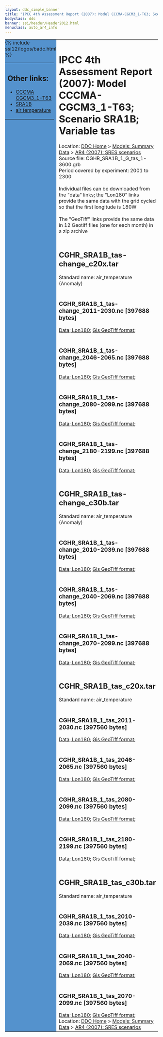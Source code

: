 ```yaml
---
layout: ddc_simple_banner
title: "IPCC 4th Assessment Report (2007): Model CCCMA-CGCM3_1-T63; Scenario SRA1B; Variable tas"
bodyclass: ddc
banner: ssi/header/Header2012.html
menuclass: auto_ar4_info
---
```



<table width="100%" border="0" cellspacing="0" cellpadding="0" style="border-collapse: collapse;">
<tr style="margin:0;padding:0;border:0;">
<td style="margin:0;padding:0;border:0;height:1pt;width:150pt;background:#5492CD;" valign="top" >

<div id="lh-col2" class="auto_ar4_info">
<table class="menumain" bgcolor="#5492CD" cellspacing="0" width="100%" border="0">
<tr><td>
<h2> Other links:</h2>
<ul>
<li><a href="/auto/ar4/model-CCCMA-CGCM3_1-T63.html">CCCMA<br/>CGCM3_1-T63</a></li>
<li><a href="/auto/ar4/scenario-SRA1B.html">SRA1B</a></li>
<li><a href="/auto/ar4/var-air_temperature.html">air temperature</a></li>
</ul>
</td></tr>
{% include ssi12/logos/badc.html %}
</table>
</div>
</td>
<td><h1>IPCC 4th Assessment Report (2007): Model CCCMA-CGCM3_1-T63; Scenario SRA1B; Variable tas</h1>

<!-- Breadcrumb1 -->
<div id="breadcrumb1" align="left">
Location: <a href="/index.html">DDC Home</a> > <a href="/sim/gcm_clim/">Models: Summary Data</a>
> <a href="/sim/gcm_clim/SRES_AR4/index.html">AR4 (2007): SRES scenarios</a>
</div>
<!-- End of Breadcrumb1 -->Source file: CGHR_SRA1B_1_G_tas_1-3600.grb
<br/>
Period covered by experiment: 2001 to 2300<br/>
<br/>Individual files can be downloaded from the "data" links; the "Lon180" links provide the same data
         with the grid cycled so that the first longitude is 180W<br/>
<br/>The "GeoTiff" links provide the same data in 12 Geotiff files (one for each month)
          in a zip archive<br/>
<br/><h2>CGHR_SRA1B_tas-change_c20x.tar</h2>
Standard name: air_temperature (Anomaly)<br>
<br/><h3>CGHR_SRA1B_1_tas-change_2011-2030.nc [397688 bytes]</h3>
<a href="/cgi-bin/downl/ar4_nc/tas/CGHR_SRA1B_1_tas-change_2011-2030.nc">Data; </a><a href="/cgi-bin/downl/ar4_nc/tas/CGHR_SRA1B_1_tas-change_2011-2030.cyto180.nc"> Lon180</a>; <a href="/cgi-bin/downl/ar4_tif/tas/CGHR_SRA1B_1_tas-change_2011-2030.zip">Gis GeoTiff format; </a><br/>
<br/><h3>CGHR_SRA1B_1_tas-change_2046-2065.nc [397688 bytes]</h3>
<a href="/cgi-bin/downl/ar4_nc/tas/CGHR_SRA1B_1_tas-change_2046-2065.nc">Data; </a><a href="/cgi-bin/downl/ar4_nc/tas/CGHR_SRA1B_1_tas-change_2046-2065.cyto180.nc"> Lon180</a>; <a href="/cgi-bin/downl/ar4_tif/tas/CGHR_SRA1B_1_tas-change_2046-2065.zip">Gis GeoTiff format; </a><br/>
<br/><h3>CGHR_SRA1B_1_tas-change_2080-2099.nc [397688 bytes]</h3>
<a href="/cgi-bin/downl/ar4_nc/tas/CGHR_SRA1B_1_tas-change_2080-2099.nc">Data; </a><a href="/cgi-bin/downl/ar4_nc/tas/CGHR_SRA1B_1_tas-change_2080-2099.cyto180.nc"> Lon180</a>; <a href="/cgi-bin/downl/ar4_tif/tas/CGHR_SRA1B_1_tas-change_2080-2099.zip">Gis GeoTiff format; </a><br/>
<br/><h3>CGHR_SRA1B_1_tas-change_2180-2199.nc [397688 bytes]</h3>
<a href="/cgi-bin/downl/ar4_nc/tas/CGHR_SRA1B_1_tas-change_2180-2199.nc">Data; </a><a href="/cgi-bin/downl/ar4_nc/tas/CGHR_SRA1B_1_tas-change_2180-2199.cyto180.nc"> Lon180</a>; <a href="/cgi-bin/downl/ar4_tif/tas/CGHR_SRA1B_1_tas-change_2180-2199.zip">Gis GeoTiff format; </a><br/>
<br/><h2>CGHR_SRA1B_tas-change_c30b.tar</h2>
Standard name: air_temperature (Anomaly)<br>
<br/><h3>CGHR_SRA1B_1_tas-change_2010-2039.nc [397688 bytes]</h3>
<a href="/cgi-bin/downl/ar4_nc/tas/CGHR_SRA1B_1_tas-change_2010-2039.nc">Data; </a><a href="/cgi-bin/downl/ar4_nc/tas/CGHR_SRA1B_1_tas-change_2010-2039.cyto180.nc"> Lon180</a>; <a href="/cgi-bin/downl/ar4_tif/tas/CGHR_SRA1B_1_tas-change_2010-2039.zip">Gis GeoTiff format; </a><br/>
<br/><h3>CGHR_SRA1B_1_tas-change_2040-2069.nc [397688 bytes]</h3>
<a href="/cgi-bin/downl/ar4_nc/tas/CGHR_SRA1B_1_tas-change_2040-2069.nc">Data; </a><a href="/cgi-bin/downl/ar4_nc/tas/CGHR_SRA1B_1_tas-change_2040-2069.cyto180.nc"> Lon180</a>; <a href="/cgi-bin/downl/ar4_tif/tas/CGHR_SRA1B_1_tas-change_2040-2069.zip">Gis GeoTiff format; </a><br/>
<br/><h3>CGHR_SRA1B_1_tas-change_2070-2099.nc [397688 bytes]</h3>
<a href="/cgi-bin/downl/ar4_nc/tas/CGHR_SRA1B_1_tas-change_2070-2099.nc">Data; </a><a href="/cgi-bin/downl/ar4_nc/tas/CGHR_SRA1B_1_tas-change_2070-2099.cyto180.nc"> Lon180</a>; <a href="/cgi-bin/downl/ar4_tif/tas/CGHR_SRA1B_1_tas-change_2070-2099.zip">Gis GeoTiff format; </a><br/>
<br/><h2>CGHR_SRA1B_tas_c20x.tar</h2>
Standard name: air_temperature<br>
<br/><h3>CGHR_SRA1B_1_tas_2011-2030.nc [397560 bytes]</h3>
<a href="/cgi-bin/downl/ar4_nc/tas/CGHR_SRA1B_1_tas_2011-2030.nc">Data; </a><a href="/cgi-bin/downl/ar4_nc/tas/CGHR_SRA1B_1_tas_2011-2030.cyto180.nc"> Lon180</a>; <a href="/cgi-bin/downl/ar4_tif/tas/CGHR_SRA1B_1_tas_2011-2030.zip">Gis GeoTiff format; </a><br/>
<br/><h3>CGHR_SRA1B_1_tas_2046-2065.nc [397560 bytes]</h3>
<a href="/cgi-bin/downl/ar4_nc/tas/CGHR_SRA1B_1_tas_2046-2065.nc">Data; </a><a href="/cgi-bin/downl/ar4_nc/tas/CGHR_SRA1B_1_tas_2046-2065.cyto180.nc"> Lon180</a>; <a href="/cgi-bin/downl/ar4_tif/tas/CGHR_SRA1B_1_tas_2046-2065.zip">Gis GeoTiff format; </a><br/>
<br/><h3>CGHR_SRA1B_1_tas_2080-2099.nc [397560 bytes]</h3>
<a href="/cgi-bin/downl/ar4_nc/tas/CGHR_SRA1B_1_tas_2080-2099.nc">Data; </a><a href="/cgi-bin/downl/ar4_nc/tas/CGHR_SRA1B_1_tas_2080-2099.cyto180.nc"> Lon180</a>; <a href="/cgi-bin/downl/ar4_tif/tas/CGHR_SRA1B_1_tas_2080-2099.zip">Gis GeoTiff format; </a><br/>
<br/><h3>CGHR_SRA1B_1_tas_2180-2199.nc [397560 bytes]</h3>
<a href="/cgi-bin/downl/ar4_nc/tas/CGHR_SRA1B_1_tas_2180-2199.nc">Data; </a><a href="/cgi-bin/downl/ar4_nc/tas/CGHR_SRA1B_1_tas_2180-2199.cyto180.nc"> Lon180</a>; <a href="/cgi-bin/downl/ar4_tif/tas/CGHR_SRA1B_1_tas_2180-2199.zip">Gis GeoTiff format; </a><br/>
<br/><h2>CGHR_SRA1B_tas_c30b.tar</h2>
Standard name: air_temperature<br>
<br/><h3>CGHR_SRA1B_1_tas_2010-2039.nc [397560 bytes]</h3>
<a href="/cgi-bin/downl/ar4_nc/tas/CGHR_SRA1B_1_tas_2010-2039.nc">Data; </a><a href="/cgi-bin/downl/ar4_nc/tas/CGHR_SRA1B_1_tas_2010-2039.cyto180.nc"> Lon180</a>; <a href="/cgi-bin/downl/ar4_tif/tas/CGHR_SRA1B_1_tas_2010-2039.zip">Gis GeoTiff format; </a><br/>
<br/><h3>CGHR_SRA1B_1_tas_2040-2069.nc [397560 bytes]</h3>
<a href="/cgi-bin/downl/ar4_nc/tas/CGHR_SRA1B_1_tas_2040-2069.nc">Data; </a><a href="/cgi-bin/downl/ar4_nc/tas/CGHR_SRA1B_1_tas_2040-2069.cyto180.nc"> Lon180</a>; <a href="/cgi-bin/downl/ar4_tif/tas/CGHR_SRA1B_1_tas_2040-2069.zip">Gis GeoTiff format; </a><br/>
<br/><h3>CGHR_SRA1B_1_tas_2070-2099.nc [397560 bytes]</h3>
<a href="/cgi-bin/downl/ar4_nc/tas/CGHR_SRA1B_1_tas_2070-2099.nc">Data; </a><a href="/cgi-bin/downl/ar4_nc/tas/CGHR_SRA1B_1_tas_2070-2099.cyto180.nc"> Lon180</a>; <a href="/cgi-bin/downl/ar4_tif/tas/CGHR_SRA1B_1_tas_2070-2099.zip">Gis GeoTiff format; </a><br/>
<!-- Breadcrumb2 -->
<div id="breadcrumb2" align="left">
Location: <a href="/index.html">DDC Home</a> > <a href="/sim/gcm_clim/">Models: Summary Data</a>
> <a href="/sim/gcm_clim/SRES_AR4/index.html">AR4 (2007): SRES scenarios</a>
</div>
<!-- End of Breadcrumb2 --></td></tr></table>
